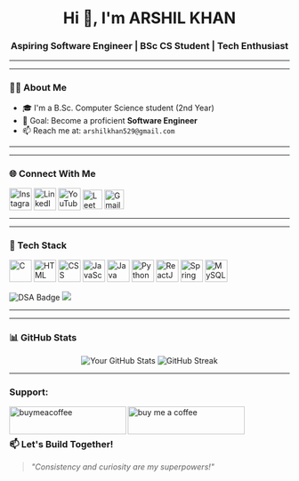<h1 align="center">Hi 👋, I'm ARSHIL KHAN</h1>
<h3 align="center">Aspiring Software Engineer | BSc CS Student | Tech Enthusiast</h3>

---
---
### 🧑‍💻 About Me

- 🎓 I'm a B.Sc. Computer Science student (2nd Year)
- 🧠 Goal: Become a proficient **Software Engineer** 
- 📫 Reach me at: `arshilkhan529@gmail.com`
---
---

### 🌐 Connect With Me

<p align="left">
  <a href="https://www.instagram.com/arshilkhann__" target="blank"><img align="center" src="https://img.icons8.com/fluency/48/000000/instagram-new.png" alt="Instagram" width="40" /></a>
  <a href="https://www.linkedin.com/in/arshil-khan-30a137288/?lipi=urn%3Ali%3Apage%3Ad_flagship3_feed%3B3emX39dCQNyv5djzgqtBLA%3D%3D" target="blank"><img align="center" src="https://img.icons8.com/fluency/48/000000/linkedin.png" alt="LinkedIn" width="40" /></a>
  <a href="https://www.youtube.com/@arshilkhann__9" target="blank"><img align="center" src="https://img.icons8.com/fluency/48/000000/youtube-play.png" alt="YouTube" width="40" /></a>
  <a href="https://leetcode.com/arshil09" target="blank"><img align="center" src="https://upload.wikimedia.org/wikipedia/commons/1/19/LeetCode_logo_black.png" alt="LeetCode" width="35" /></a>
  <a href="mailto:your-arshilkhan529@gmail.com" target="_blank">
    <img align="center" src="https://img.icons8.com/fluency/48/gmail-new.png" alt="Gmail" width="35"/>
  </a>
</p>

---
---
### 🚀 Tech Stack

<p align="left">
  <img src="https://cdn.jsdelivr.net/gh/devicons/devicon/icons/c/c-original.svg" alt="C" width="40" height="40"/>
  <img src="https://cdn.jsdelivr.net/gh/devicons/devicon/icons/html5/html5-original.svg" alt="HTML" width="40" height="40"/>
  <img src="https://cdn.jsdelivr.net/gh/devicons/devicon/icons/css3/css3-original.svg" alt="CSS" width="40" height="40"/>
  <img src="https://cdn.jsdelivr.net/gh/devicons/devicon/icons/javascript/javascript-original.svg" alt="JavaScript" width="40" height="40"/>
  <img src="https://cdn.jsdelivr.net/gh/devicons/devicon/icons/java/java-original.svg" alt="Java" width="40" height="40"/>
  <img src="https://cdn.jsdelivr.net/gh/devicons/devicon/icons/python/python-original.svg" alt="Python" width="40" height="40"/>
  <img src="https://cdn.jsdelivr.net/gh/devicons/devicon/icons/react/react-original.svg" alt="ReactJS" width="40" height="40"/>
  <img src="https://cdn.jsdelivr.net/gh/devicons/devicon/icons/spring/spring-original.svg" alt="Spring Boot" width="40" height="40"/>
  <img src="https://cdn.jsdelivr.net/gh/devicons/devicon/icons/mysql/mysql-original.svg" alt="MySQL" width="40" height="40"/>
</p>

<p>
  <img src="https://img.shields.io/badge/DSA-Practicing-orange?style=for-the-badge&logo=leetcode&logoColor=white" alt="DSA Badge"/>
  <img src="https://img.shields.io/badge/System%20Design-Learning-blueviolet?style=for-the-badge"/>
</p>

---


---

### 📊 GitHub Stats

<p align="center">
  <img src="https://github-readme-stats.vercel.app/api?username=ArshilKhan09&show_icons=true&theme=radical" alt="Your GitHub Stats"/>
  <img src="https://github-readme-streak-stats.herokuapp.com?user=yourusername&theme=radical" alt="GitHub Streak"/>
 
---


<h3 align="left">Support:</h3>
<p><a href="https://www.buymeacoffee.com/buymeacoffee"> <img align="left" src="https://cdn.buymeacoffee.com/buttons/v2/default-yellow.png" height="50" width="210" alt="buymeacoffee" /></a><a href="https://ko-fi.com/buy me a coffee"> <img align="left" src="https://cdn.ko-fi.com/cdn/kofi3.png?v=3" height="50" width="210" alt="buy me a coffee" /></a></p><br><br>



### 📫 Let's Build Together!

> *"Consistency and curiosity are my superpowers!"*

